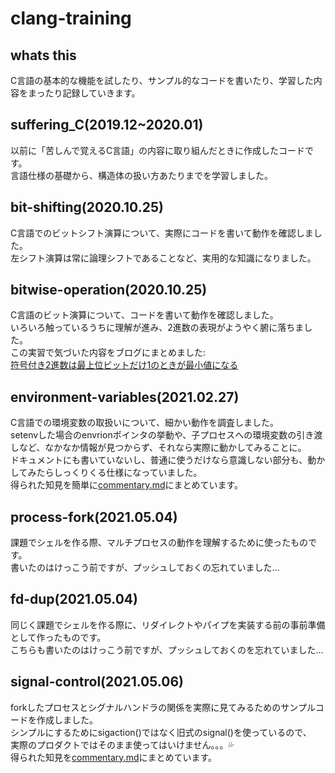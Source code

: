 # clang-training

## whats this
C言語の基本的な機能を試したり、サンプル的なコードを書いたり、学習した内容をまったり記録していきます。

## suffering_C(2019.12~2020.01)
以前に「苦しんで覚えるC言語」の内容に取り組んだときに作成したコードです。  
言語仕様の基礎から、構造体の扱い方あたりまでを学習しました。

## bit-shifting(2020.10.25)
C言語でのビットシフト演算について、実際にコードを書いて動作を確認しました。  
左シフト演算は常に論理シフトであることなど、実用的な知識になりました。

## bitwise-operation(2020.10.25)
C言語のビット演算について、コードを書いて動作を確認しました。  
いろいろ触っているうちに理解が進み、2進数の表現がようやく腑に落ちました。  
この実習で気づいた内容をブログにまとめました:  
[符号付き2進数は最上位ビットだけ1のときが最小値になる](https://memoryclip.rambling-bit.com/2020/10/computer-science/smallest-in-signed-binary-number/)  

## environment-variables(2021.02.27)
C言語での環境変数の取扱いについて、細かい動作を調査しました。  
setenvした場合のenvrionポインタの挙動や、子プロセスへの環境変数の引き渡しなど、なかなか情報が見つからず、それなら実際に動かしてみることに。  
ドキュメントにも書いていないし、普通に使うだけなら意識しない部分も、動かしてみたらしっくりくる仕様になっていました。  
得られた知見を簡単に[commentary.md](https://github.com/y-uchiida/clang-training/blob/main/environment-variables_in_c/commentary.md)にまとめています。

## process-fork(2021.05.04)
課題でシェルを作る際、マルチプロセスの動作を理解するために使ったものです。  
書いたのはけっこう前ですが、プッシュしておくの忘れていました…

## fd-dup(2021.05.04)
同じく課題でシェルを作る際に、リダイレクトやパイプを実装する前の事前準備として作ったものです。  
こちらも書いたのはけっこう前ですが、プッシュしておくのを忘れていました…

## signal-control(2021.05.06)
forkしたプロセスとシグナルハンドラの関係を実際に見てみるためのサンプルコードを作成しました。  
シンプルにするためにsigaction()ではなく旧式のsignal()を使っているので、  
実際のプロダクトではそのまま使ってはいけません。。。💦  
得られた知見を[commentary.md](https://github.com/y-uchiida/clang-training/blob/main/signal-control/commentary.md)にまとめています。